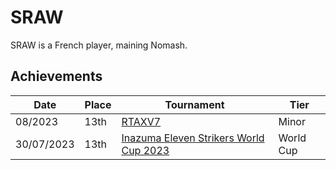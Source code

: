 # SRAW

SRAW is a French player, maining Nomash.

## Achievements

|Date|Place|Tournament|Tier|
|-|-|-|-|
| 08/2023 | 13th | [RTAXV7](/inapedia/tournaments/rtaxv/rtaxv7.md) | Minor |
| 30/07/2023 | 13th | [Inazuma Eleven Strikers World Cup 2023](/inapedia/tournaments/worldcup23.md) | World Cup |
